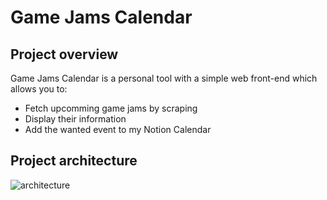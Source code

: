 # Game Jams Calendar

## Project overview
Game Jams Calendar is a personal tool with a simple web front-end which allows you to:
- Fetch upcomming game jams by scraping
- Display their information
- Add the wanted event to my Notion Calendar

## Project architecture

![architecture](https://cdn.discordapp.com/attachments/808748311574085653/1081294748377153627/gjc-architecture.png)
